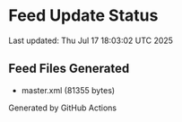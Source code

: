 # Feed Update Status
Last updated: Thu Jul 17 18:03:02 UTC 2025

## Feed Files Generated
- master.xml (81355 bytes)

Generated by GitHub Actions
